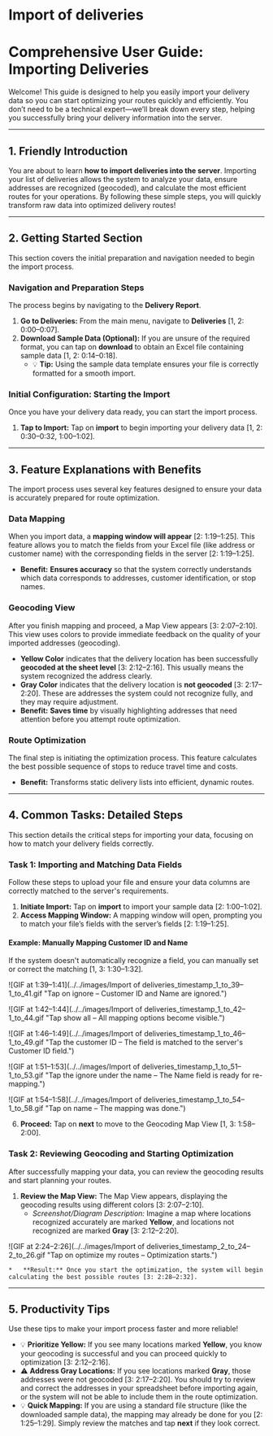 # Import of deliveries

# Comprehensive User Guide: Importing Deliveries

Welcome! This guide is designed to help you easily import your delivery data so you can start optimizing your routes quickly and efficiently. You don’t need to be a technical expert—we’ll break down every step, helping you successfully bring your delivery information into the server.

---

## 1. Friendly Introduction

You are about to learn **how to import deliveries into the server**. Importing your list of deliveries allows the system to analyze your data, ensure addresses are recognized (geocoded), and calculate the most efficient routes for your operations. By following these simple steps, you will quickly transform raw data into optimized delivery routes!

---

## 2. Getting Started Section

This section covers the initial preparation and navigation needed to begin the import process.

### Navigation and Preparation Steps

The process begins by navigating to the **Delivery Report**.

1.  **Go to Deliveries:** From the main menu, navigate to **Deliveries** [1, 2: 0:00–0:07].
2.  **Download Sample Data (Optional):** If you are unsure of the required format, you can tap on **download** to obtain an Excel file containing sample data [1, 2: 0:14–0:18].
    *   💡 **Tip:** Using the sample data template ensures your file is correctly formatted for a smooth import.

### Initial Configuration: Starting the Import

Once you have your delivery data ready, you can start the import process.

1.  **Tap to Import:** Tap on **import** to begin importing your delivery data [1, 2: 0:30–0:32, 1:00–1:02].

---

## 3. Feature Explanations with Benefits

The import process uses several key features designed to ensure your data is accurately prepared for route optimization.

### Data Mapping

When you import data, a **mapping window will appear** [2: 1:19–1:25]. This feature allows you to match the fields from your Excel file (like address or customer name) with the corresponding fields in the server [2: 1:19–1:25].

*   **Benefit:** **Ensures accuracy** so that the system correctly understands which data corresponds to addresses, customer identification, or stop names.

### Geocoding View

After you finish mapping and proceed, a Map View appears [3: 2:07–2:10]. This view uses colors to provide immediate feedback on the quality of your imported addresses (geocoding).

*   **Yellow Color** indicates that the delivery location has been successfully **geocoded at the sheet level** [3: 2:12–2:16]. This usually means the system recognized the address clearly.
*   **Gray Color** indicates that the delivery location is **not geocoded** [3: 2:17–2:20]. These are addresses the system could not recognize fully, and they may require adjustment.
*   **Benefit:** **Saves time** by visually highlighting addresses that need attention before you attempt route optimization.

### Route Optimization

The final step is initiating the optimization process. This feature calculates the best possible sequence of stops to reduce travel time and costs.

*   **Benefit:** Transforms static delivery lists into efficient, dynamic routes.

---

## 4. Common Tasks: Detailed Steps

This section details the critical steps for importing your data, focusing on how to match your delivery fields correctly.

### Task 1: Importing and Matching Data Fields

Follow these steps to upload your file and ensure your data columns are correctly matched to the server's requirements.

1.  **Initiate Import:** Tap on **import** to import your sample data [2: 1:00–1:02].
2.  **Access Mapping Window:** A mapping window will open, prompting you to match your file’s fields with the server’s fields [2: 1:19–1:25].

#### Example: Manually Mapping Customer ID and Name

If the system doesn't automatically recognize a field, you can manually set or correct the matching [1, 3: 1:30–1:32].


![GIF at 1:39–1:41](../../images/Import of deliveries_timestamp_1_to_39–1_to_41.gif "Tap on ignore – Customer ID and Name are ignored.")


![GIF at 1:42–1:44](../../images/Import of deliveries_timestamp_1_to_42–1_to_44.gif "Tap show all – All mapping options become visible.")


![GIF at 1:46–1:49](../../images/Import of deliveries_timestamp_1_to_46–1_to_49.gif "Tap the customer ID – The field is matched to the server's Customer ID field.")


![GIF at 1:51–1:53](../../images/Import of deliveries_timestamp_1_to_51–1_to_53.gif "Tap the ignore under the name – The Name field is ready for re-mapping.")


![GIF at 1:54–1:58](../../images/Import of deliveries_timestamp_1_to_54–1_to_58.gif "Tap on name – The mapping was done.")

6.  **Proceed:** Tap on **next** to move to the Geocoding Map View [1, 3: 1:58–2:00].

### Task 2: Reviewing Geocoding and Starting Optimization

After successfully mapping your data, you can review the geocoding results and start planning your routes.

1.  **Review the Map View:** The Map View appears, displaying the geocoding results using different colors [3: 2:07–2:10].
    *   *Screenshot/Diagram Description:* Imagine a map where locations recognized accurately are marked **Yellow**, and locations not recognized are marked **Gray** [3: 2:12–2:20].

![GIF at 2:24–2:26](../../images/Import of deliveries_timestamp_2_to_24–2_to_26.gif "Tap on optimize my routes – Optimization starts.")

    *   **Result:** Once you start the optimization, the system will begin calculating the best possible routes [3: 2:28–2:32].

---

## 5. Productivity Tips

Use these tips to make your import process faster and more reliable!

*   💡 **Prioritize Yellow:** If you see many locations marked **Yellow**, you know your geocoding is successful and you can proceed quickly to optimization [3: 2:12–2:16].
*   ⚠️ **Address Gray Locations:** If you see locations marked **Gray**, those addresses were not geocoded [3: 2:17–2:20]. You should try to review and correct the addresses in your spreadsheet before importing again, or the system will not be able to include them in the route optimization.
*   💡 **Quick Mapping:** If you are using a standard file structure (like the downloaded sample data), the mapping may already be done for you [2: 1:25–1:29]. Simply review the matches and tap **next** if they look correct.


